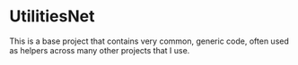 # UtilitiesNet

This is a base project that contains very common, generic code, often used as helpers across many other projects that I use.
